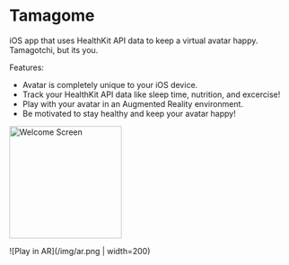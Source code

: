 # Tamagome
iOS app that uses HealthKit API data to keep a virtual avatar happy. Tamagotchi, but its you. 

Features:
- Avatar is completely unique to your iOS device.
- Track your HealthKit API data like sleep time, nutrition, and excercise!
- Play with your avatar in an Augmented Reality environment.
- Be motivated to stay healthy and keep your avatar happy!

<img src="https://github.com/triton11/Tamagome/img/welcome.png" alt="Welcome Screen" width="200"/>

![Play in AR](/img/ar.png | width=200)

